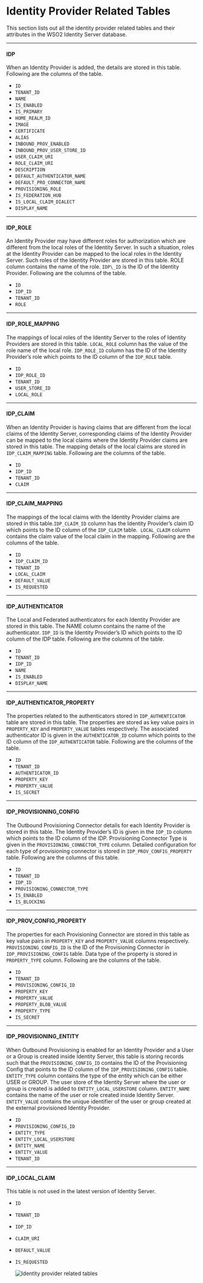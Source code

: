 # Identity Provider Related Tables

This section lists out all the identity provider related tables and
their attributes in the WSO2 Identity Server database.

---

#### IDP

When an Identity Provider is added, the details are stored in this
table. Following are the columns of the table.

-   `ID`
-   `TENANT_ID`
-   `NAME`
-   `IS_ENABLED`
-   `IS_PRIMARY`
-   `HOME_REALM_ID`
-   `IMAGE`
-   `CERTIFICATE`
-   `ALIAS`
-   `INBOUND_PROV_ENABLED`
-   `INBOUND_PROV_USER_STORE_ID`
-   `USER_CLAIM_URI`
-   `ROLE_CLAIM_URI`
-   `DESCRIPTION`
-   `DEFAULT_AUTHENTICATOR_NAME`
-   `DEFAULT_PRO_CONNECTOR_NAME`
-   `PROVISIONING_ROLE`
-   `IS_FEDERATION_HUB`
-   `IS_LOCAL_CLAIM_DIALECT`
-   `DISPLAY_NAME`

---

#### IDP_ROLE

An Identity Provider may have different roles for authorization which
are different from the local roles of the Identity Server. In such a
situation, roles at the Identity Provider can be mapped to the local
roles in the Identity Server. Such roles of the Identity Provider are
stored in this table. ROLE column contains the name of the role. `IDP\_ID`
is the ID of the Identity Provider. Following are the columns of the
table.

-   `ID`
-   `IDP_ID`
-   `TENANT_ID`
-   `ROLE`

---

#### IDP_ROLE_MAPPING

The mappings of local roles of the Identity Server to the roles of
Identity Providers are stored in this table. `LOCAL_ROLE` column has the
value of the role name of the local role. `IDP_ROLE_ID` column has the
ID of the Identity Provider’s role which points to the ID column of the
`IDP_ROLE` table.

-   `ID`
-   `IDP_ROLE_ID`
-   `TENANT_ID`
-   `USER_STORE_ID`
-   `LOCAL_ROLE`

---

#### IDP_CLAIM

When an Identity Provider is having claims that are different from the
local claims of the Identity Server, corresponding claims of the
Identity Provider can be mapped to the local claims where the Identity
Provider claims are stored in this table. The mapping details of the
local claims are stored in `IDP_CLAIM_MAPPING` table. Following are the
columns of the table.

-   `ID`
-   `IDP_ID`
-   `TENANT_ID`
-   `CLAIM`

---

#### IDP_CLAIM_MAPPING

The mappings of the local claims with the Identity Provider claims are
stored in this table.`IDP_CLAIM_ID` column has the Identity Provider’s
claim ID which points to the ID column of the `IDP_CLAIM` table.
 `LOCAL_CLAIM` column contains the claim value of the local claim in the
mapping. Following are the columns of the table.

-   `ID`
-   `IDP_CLAIM_ID`
-   `TENANT_ID`
-   `LOCAL_CLAIM`
-   `DEFAULT_VALUE`
-   `IS_REQUESTED`

---

#### IDP_AUTHENTICATOR

The Local and Federated authenticators for each Identity Provider are
stored in this table. The NAME column contains the name of the
authenticator. `IDP_ID` is the Identity Provider’s ID which points to the
ID column of the IDP table. Following are the columns of the table.

-   `ID`
-   `TENANT_ID`
-   `IDP_ID`
-   `NAME`
-   `IS_ENABLED`
-   `DISPLAY_NAME`

---

#### IDP_AUTHENTICATOR_PROPERTY

The properties related to the authenticators stored in
`IDP_AUTHENTICATOR` table are stored in this table. The properties are
stored as key value pairs in `PROPERTY_KEY` and `PROPERTY_VALUE` tables
respectively. The associated authenticator ID is given in the
`AUTHENTICATOR_ID` column which points to the ID column of the
`IDP_AUTHENTICATOR` table. Following are the columns of the table.

-   `ID`
-   `TENANT_ID`
-   `AUTHENTICATOR_ID`
-   `PROPERTY_KEY`
-   `PROPERTY_VALUE`
-   `IS_SECRET`

---

#### IDP_PROVISIONING_CONFIG

The Outbound Provisioning Connector details for each Identity Provider
is stored in this table. The Identity Provider’s ID is given in the
`IDP_ID` column which points to the ID column of the IDP. Provisioning
Connector Type is given in the `PROVISIONING_CONNECTOR_TYPE` column.
Detailed configuration for each type of provisioning connector is stored
in `IDP_PROV_CONFIG_PROPERTY` table. Following are the columns of this
table.

-   `ID`
-   `TENANT_ID`
-   `IDP_ID`
-   `PROVISIONING_CONNECTOR_TYPE`
-   `IS_ENABLED`
-   `IS_BLOCKING`

---

#### IDP_PROV_CONFIG_PROPERTY

The properties for each Provisioning Connector are stored in this table
as key value pairs in `PROPERTY_KEY` and `PROPERTY_VALUE` columns
respectively. `PROVISIONING_CONFIG_ID` is the ID of the Provisioning
Connector in `IDP_PROVISIONING_CONFIG` table. Data type of the property
is stored in `PROPERTY_TYPE` column. Following are the columns of the
table.

-   `ID`
-   `TENANT_ID`
-   `PROVISIONING_CONFIG_ID`
-   `PROPERTY_KEY`
-   `PROPERTY_VALUE`
-   `PROPERTY_BLOB_VALUE`
-   `PROPERTY_TYPE`
-   `IS_SECRET`

---

#### IDP_PROVISIONING_ENTITY

When Outbound Provisioning is enabled for an Identity Provider and a
User or a Group is created inside Identity Server, this table is storing
records such that the `PROVISIONING_CONFIG_ID` contains the ID of the
Provisioning Config that points to the ID column of the
`IDP_PROVISIONING_CONFIG` table. `ENTITY_TYPE` column contains the type
of the entity which can be either USER or GROUP. The user store of the
Identity Server where the user or group is created is added to
`ENTITY_LOCAL_USERSTORE` column. `ENTITY_NAME` contains the name of the
user or role created inside Identity Server. `ENTITY_VALUE` contains the
unique identifier of the user or group created at the external
provisioned Identity Provider.

-   `ID`
-   `PROVISIONING_CONFIG_ID`
-   `ENTITY_TYPE`
-   `ENTITY_LOCAL_USERSTORE`
-   `ENTITY_NAME`
-   `ENTITY_VALUE`
-   `TENANT_ID`

---

#### IDP_LOCAL_CLAIM

This table is not used in the latest version of Identity Server.

-   `ID`
-   `TENANT_ID`
-   `IDP_ID`
-   `CLAIM_URI`
-   `DEFAULT_VALUE`
-   `IS_REQUESTED`  
      
      
    ![Identity provider related tables](../../../assets/img/deploy/identity-provider-related-tables.png) 

